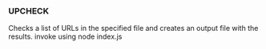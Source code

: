 ### UPCHECK
Checks a list of URLs in the specified file and creates an output file with the results.
invoke using node index.js <Path to file>
